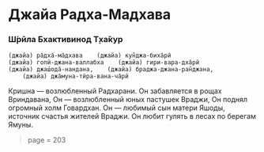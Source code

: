 # Джайа Радха-Мадхава

### Ш́рӣла Бхактивинод Т̣ха̄кур

    (джайа) ра̄дха̄-ма̄дхава    (джайа) кун̃джа-биха̄рӣ
    (джайа) гопӣ-джана-валлабха    (джайа) гири-вара-дха̄рӣ
    (джайа) джаш́ода̄-нандана,    (джайа) браджа-джана-ран̃джана,
        (джайа) джа̄муна-тӣра-вана-ча̄рӣ

Кришна — возлюбленный Радхарани. Он забавляется в рощах Вриндавана, Он — возлюбленный юных пастушек Враджи, Он поднял огромный холм Говардхан. Он — любимый сын матери Яшоды, источник счастья жителей Враджи. Он любит гулять в лесах по берегам Ямуны.


> page = 203